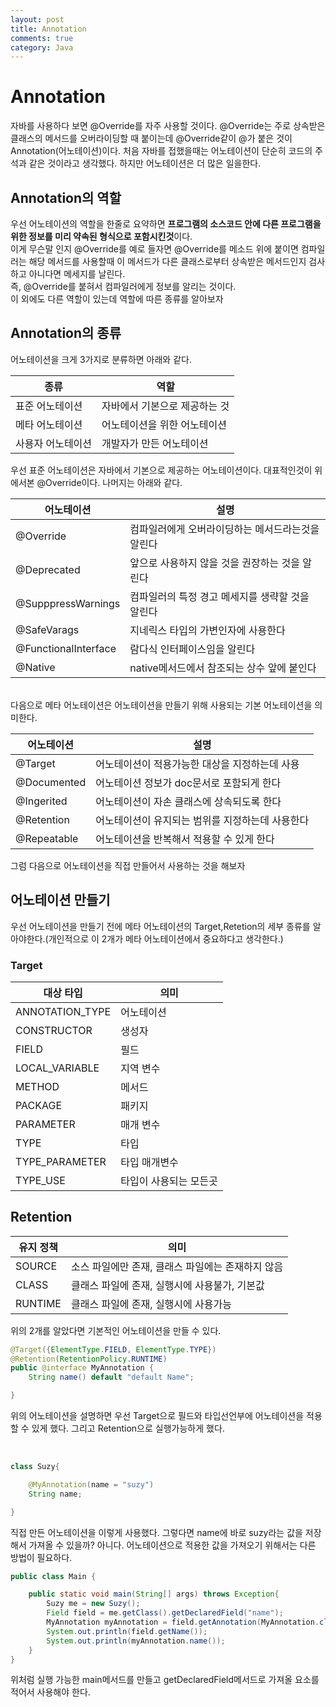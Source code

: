 ```yaml
---
layout: post
title: Annotation
comments: true
category: Java
---
```


# Annotation

자바를 사용하다 보면 @Override를 자주 사용할 것이다. @Override는 주로 상속받은 클래스의 메서드를 오버라이딩할 때 붙이는데 @Override같이 @가 붙은 것이 Annotation(어노테이션)이다. 처음 자바를 접했을때는 어노테이션이 단순히 코드의 주석과 같은 것이라고 생각했다. 하지만 어노테이션은 더 많은 일을한다.

## Annotation의 역할
우선 어노테이션의 역할을 한줄로 요약하면 **프로그램의 소스코드 안에 다른 프로그램을 위한 정보를 미리 약속된 형식으로 포함시킨것**이다.<br>
이게 무슨말 인지 @Override를 예로 들자면 @Override를 메소드 위에 붙이면 컴파일러는 해당 메서드를 사용할때 이 메서드가 다른 클래스로부터 상속받은 메서드인지 검사하고 아니다면 메세지를 날린다.<br> 즉, @Override를 붙혀서 컴파일러에게 정보를 알리는 것이다.
<br> 이 외에도 다른 역할이 있는데 역할에 따른 종류를 알아보자

## Annotation의 종류
어노테이션을 크게 3가지로 분류하면 아래와 같다.

|종류|역할|
|------|------|
|표준 어노테이션|자바에서 기본으로 제공하는 것|
|메타 어노테이션|어노테이션을 위한 어노테이션|
|사용자 어노테이션|개발자가 만든 어노테이션|

우선 표준 어노테이션은 자바에서 기본으로 제공하는 어노테이션이다. 대표적인것이 위에서본 @Override이다. 나머지는 아래와 같다.

|어노테이션| 설명|
|-----|-------|
|@Override|컴파일러에게 오버라이딩하는 메서드라는것을 알린다|
|@Deprecated|앞으로 사용하지 않을 것을 권장하는 것을 알린다|
|@SupppressWarnings|컴파일러의 특정 경고 메세지를 생략할 것을 알린다|
|@SafeVarags|지네릭스 타입의 가변인자에 사용한다|
|@FunctionalInterface|람다식 인터페이스임을 알린다|
|@Native|native메서드에서 참조되는 상수 앞에 붙인다|

<br>
다음으로 메타 어노테이션은 어노테이션을 만들기 위해 사용되는 기본 어노테이션을 의미한다.

|어노테이션|설명|
|---|---|
|@Target|어노테이션이 적용가능한 대상을 지정하는데 사용|
|@Documented|어노테이션 정보가 doc문서로 포함되게 한다|
|@Ingerited|어노테이션이 자손 클래스에 상속되도록 한다|
|@Retention|어노테이션이 유지되는 범위를 지정하는데 사용한다|
|@Repeatable|어노테이션을 반복해서 적용할 수 있게 한다|

그럼 다음으로 어노테이션을 직접 만들어서 사용하는 것을 해보자

## 어노테이션 만들기
우선 어노테이션을 만들기 전에 메타 어노테이션의 Target,Retetion의 세부 종류를 알아야한다.(개인적으로 이 2개가 메타 어노테이션에서 중요하다고 생각한다.)

### Target
|대상 타입|의미|
|---|---|
|ANNOTATION_TYPE|어노테이션|
|CONSTRUCTOR|생성자|
|FIELD|필드|
|LOCAL_VARIABLE|지역 변수|
|METHOD|메서드|
|PACKAGE|패키지|
|PARAMETER|매개 변수|
|TYPE|타입|
|TYPE_PARAMETER|타입 매개변수|
|TYPE_USE|타입이 사용되는 모든곳|

## Retention
|유지 정책|의미|
|---|---|
|SOURCE|소스 파일에만 존재, 클래스 파일에는 존재하지 않음|
|CLASS|클래스 파일에 존재, 실행시에 사용불가, 기본값|
|RUNTIME|클래스 파일에 존재, 실행시에 사용가능|

위의 2개를 알았다면 기본적인 어노테이션을 만들 수 있다.

```java
@Target({ElementType.FIELD, ElementType.TYPE})
@Retention(RetentionPolicy.RUNTIME)
public @interface MyAnnotation {
    String name() default "default Name";

}
```
위의 어노테이션을 설명하면 우선 Target으로 필드와 타입선언부에 어노테이션을 적용할 수 있게 했다. 그리고 Retention으로 실행가능하게 했다.

<br>

```java
class Suzy{

    @MyAnnotation(name = "suzy")
    String name;

}
```
직접 만든 어노테이션을 이렇게 사용했다. 그렇다면 name에 바로 suzy라는 값을 저장해서 가져올 수 있을까? 아니다. 어노테이션으로 적용한 값을 가져오기 위해서는 다른 방법이 필요하다.

```java
public class Main {

    public static void main(String[] args) throws Exception{
        Suzy me = new Suzy();
        Field field = me.getClass().getDeclaredField("name");
        MyAnnotation myAnnotation = field.getAnnotation(MyAnnotation.class);
        System.out.println(field.getName());
        System.out.println(myAnnotation.name());
    }
}
```
위처럼 실행 가능한 main메서드를 만들고 getDeclaredField메서드로 가져올 요소를 적어서 사용해야 한다.
